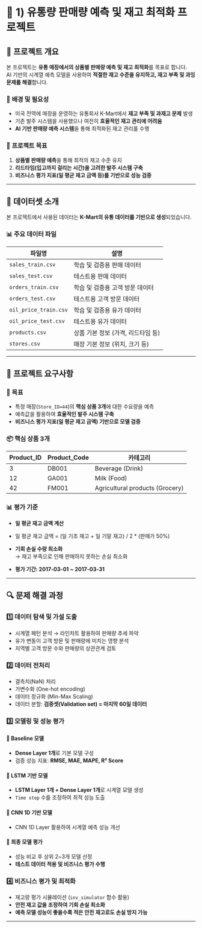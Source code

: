 # 🏬 1) 유통량 판매량 예측 및 재고 최적화 프로젝트

## 📌 프로젝트 개요
본 프로젝트는 **유통 매장에서의 상품별 판매량 예측 및 재고 최적화**를 목표로 합니다.  
AI 기반의 시계열 예측 모델을 사용하여 **적절한 재고 수준을 유지하고, 재고 부족 및 과잉 문제를 해결**합니다.

### 🚀 **배경 및 필요성**
- 미국 전역에 매장을 운영하는 유통회사 K-Mart에서 **재고 부족 및 과재고 문제** 발생
- 기존 발주 시스템을 사용했으나 여전히 **효율적인 재고 관리에 어려움**
- **AI 기반 판매량 예측 시스템**을 통해 최적화된 재고 관리를 수행

### 🎯 **프로젝트 목표**
1. **상품별 판매량 예측**을 통해 최적의 재고 수준 유지
2. **리드타임(입고까지 걸리는 시간)을 고려한 발주 시스템 구축**
3. **비즈니스 평가 지표(일 평균 재고 금액 등)를 기반으로 성능 검증**

---

## 📂 데이터셋 소개
본 프로젝트에서 사용된 데이터는 **K-Mart의 유통 데이터를 기반으로 생성**되었습니다.

### **📊 주요 데이터 파일**
| 파일명 | 설명 |
|--------|------|
| `sales_train.csv` | 학습 및 검증용 판매 데이터 |
| `sales_test.csv` | 테스트용 판매 데이터 |
| `orders_train.csv` | 학습 및 검증용 고객 방문 데이터 |
| `orders_test.csv` | 테스트용 고객 방문 데이터 |
| `oil_price_train.csv` | 학습 및 검증용 유가 데이터 |
| `oil_price_test.csv` | 테스트용 유가 데이터 |
| `products.csv` | 상품 기본 정보 (가격, 리드타임 등) |
| `stores.csv` | 매장 기본 정보 (위치, 크기 등) |
---

## 📌 프로젝트 요구사항

### **🎯 목표**
- 특정 매장(`Store_ID=44`)의 **핵심 상품 3개**에 대한 수요량을 예측
- 예측값을 활용하여 **효율적인 발주 시스템 구축**
- **비즈니스 평가 지표(일 평균 재고 금액) 기반으로 모델 검증**

### **📦 핵심 상품 3개**
| Product_ID | Product_Code | 카테고리 |
|------------|-------------|----------|
| 3 | DB001 | Beverage (Drink) |
| 12 | GA001 | Milk (Food) |
| 42 | FM001 | Agricultural products (Grocery) |

### **📊 평가 기준**
- **일 평균 재고 금액 계산**
- 일 평균 재고 금액 = (일 기초 재고 + 일 기말 재고) / 2 * (판매가 50%)

- **기회 손실 수량 최소화**  
→ 재고 부족으로 인해 판매하지 못하는 손실 최소화
- **평가 기간: 2017-03-01 ~ 2017-03-31**

---

## 🔍 문제 해결 과정

### 1️⃣ **데이터 탐색 및 가설 도출**
- 시계열 패턴 분석 → 라인차트 활용하여 판매량 추세 파악
- 유가 변동이 고객 방문 및 판매량에 미치는 영향 분석
- 지역별 고객 방문 수와 판매량의 상관관계 검토

### 2️⃣ **데이터 전처리**
- 결측치(NaN) 처리  
- 가변수화 (One-hot encoding)  
- 데이터 정규화 (Min-Max Scaling)  
- 데이터 분할: **검증셋(Validation set) = 마지막 60일 데이터**

### 3️⃣ **모델링 및 성능 평가**
#### **🔹 Baseline 모델**
- **Dense Layer 1개**로 기본 모델 구성
- 검증 성능 지표: **RMSE, MAE, MAPE, R² Score**

#### **🔹 LSTM 기반 모델**
- **LSTM Layer 1개 + Dense Layer 1개**로 시계열 모델 생성
- `Time step` 수를 조정하여 최적 성능 도출

#### **🔹 CNN 1D 기반 모델**
- CNN 1D Layer 활용하여 시계열 예측 성능 개선

#### **📌 최종 모델 평가**
- 성능 비교 후 상위 2~3개 모델 선정
- **테스트 데이터 적용 및 비즈니스 평가 수행**

### 4️⃣ **비즈니스 평가 및 최적화**
- 재고량 평가 시뮬레이션 (`inv_simulator` 함수 활용)
- **안전 재고 값을 조정하여 기회 손실 최소화**
- **예측 모델 성능이 좋을수록 적은 안전 재고로도 손실 방지 가능**

---
